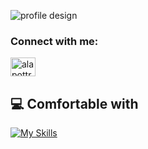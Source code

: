 
![profile design](https://i.ibb.co/4dvbnd6/alapottra.png)

<h3 align="left">Connect with me:</h3>
<span align="left">
<a href="https://www.linkedin.com/in/alapottra/" target="blank"><img align="center" src="https://raw.githubusercontent.com/rahuldkjain/github-profile-readme-generator/master/src/images/icons/Social/linked-in-alt.svg" alt="alapottra" height="30" width="40" /></a>
</span>

## :computer: Comfortable with
[![My Skills](https://skills.thijs.gg/icons?i=js,react,nextjs,vue,nuxtjs,redux,firebase,express,mongodb,tailwind)](https://skills.thijs.gg)


